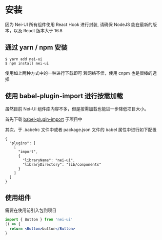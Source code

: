 <main>

# 安装

<desc>因为 Nei-UI 所有组件使用 React Hook 进行封装,</desc>
<desc>请确保 NodeJS 能在最新的版本，以及 React 版本大于 16.8</desc>

## 通过 yarn / npm 安装

<div>

```makeup
$ yarn add nei-ui
$ npm install nei-ui
```

</div>

<desc>使用如上两种方式中的一种进行下载即可</desc>
<desc>若网络不佳，使用 cnpm 也是很棒的选择</desc>

## 使用 babel-plugin-import 进行按需加载

<desc>虽然目前 Nei-UI 组件库内容不多，但是按需加载也能进一步降低项目大小。</desc>

<desc>首先下载 [babel-plugin-import](https://github.com/ant-design/babel-plugin-import) 于项目中</desc>

<desc>其次，于 .babelrc 文件中或者 package.json 文件的 babel 属性中进行如下配置</desc>

<div>

```makeup
{
  "plugins": [
    [
      "import",
      {
        "libraryName": "nei-ui",
        "libraryDirectory": "lib/components"
      }
    ]
  ]
}
```

</div>

## 使用组件

<desc>需要在使用前引入包到项目</desc>

<div>

```jsx
import { Button } from 'nei-ui'
() => {
  return <Button>button</Button>
}
```

</div>

</main>
